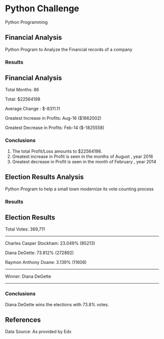 # Python Challenge
Python Programming

## Financial Analysis 
Python Program to Analyze the Financial records of a company
### Results

Financial Analysis 
-------------------------

 Total Months: 86

 Total:  $22564198
 
 Average Change : $-8311.11
 
 Greatest Increase in Profits:  Aug-16 ($1862002)
 
 Greatest Decrease in Profits:  Feb-14 ($-1825558)
 
 ### Conclusions
 1. The total Profit/Loss amounts to $22564198. 
 2. Greatest increase in Profit is seen in the months of August , year 2016
 3. Greatest decrease in Profit is seen in the month of February , year 2014

 
 ## Election Results Analysis 
 Python Program to help a small town modernize its vote counting process 
 ### Results
 Election Results
-------------------------

 Total Votes: 369,711

-------------------------

 Charles Casper Stockham: 23.049% (85213)

 Diana DeGette: 73.812% (272892)

 Raymon Anthony Doane: 3.139% (11606)

-------------------------

 Winner: Diana DeGette

-------------------------

### Conclusions
Diana DeGette wins the elections with 73.8% votes.

## References
Data Source: As provided by Edx
